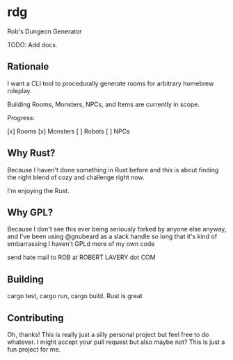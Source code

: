 # rdg
Rob's Dungeon Generator

TODO: Add docs.


## Rationale

I want a CLI tool to procedurally generate rooms for arbitrary homebrew roleplay.

Building Rooms, Monsters, NPCs, and Items are currently in scope.

Progress:

[x] Rooms
[x] Monsters
[ ] Robots
[ ] NPCs

## Why Rust?

Because I haven't done something in Rust before and this is about finding the right blend of cozy and challenge right now.

I'm enjoying the Rust.


## Why GPL?

Because I don't see this ever being seriously forked by anyone else anyway, and I've been using @gnubeard as a slack handle so long that it's kind of embarrassing I haven't GPLd more of my own code


send hate mail to ROB at ROBERT LAVERY dot COM

## Building

cargo test, cargo run, cargo build. Rust is great

## Contributing

Oh, thanks! This is really just a silly personal project but feel free to do whatever.
I might accept your pull request but also maybe not? This is just a fun project for me.
